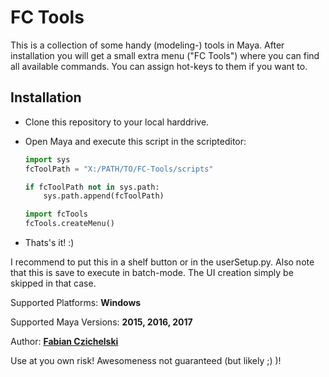 # FC Tools

This is a collection of some handy (modeling-) tools in Maya.
After installation you will get a small extra menu ("FC Tools") where you can find all available commands.
You can assign hot-keys to them if you want to.

## Installation
* Clone this repository to your local harddrive.
* Open Maya and execute this script in the scripteditor:

  ```python
  import sys
  fcToolPath = "X:/PATH/TO/FC-Tools/scripts"

  if fcToolPath not in sys.path:
      sys.path.append(fcToolPath)

  import fcTools
  fcTools.createMenu()
  ```
* Thats's it! :)

I recommend to put this in a shelf button or in the userSetup.py.
Also note that this is save to execute in batch-mode. The UI creation simply be skipped in that case.

Supported Platforms: **Windows**

Supported Maya Versions: **2015, 2016, 2017**

Author: [**Fabian Czichelski**](http://hub.morroimages.com/display/~f.czichelski)

Use at you own risk! Awesomeness not guaranteed (but likely ;) )!
